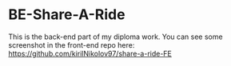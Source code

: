 # BE-Share-A-Ride

This is the back-end part of my diploma work. You can see some screenshot in the front-end repo here: https://github.com/kirilNikolov97/share-a-ride-FE
